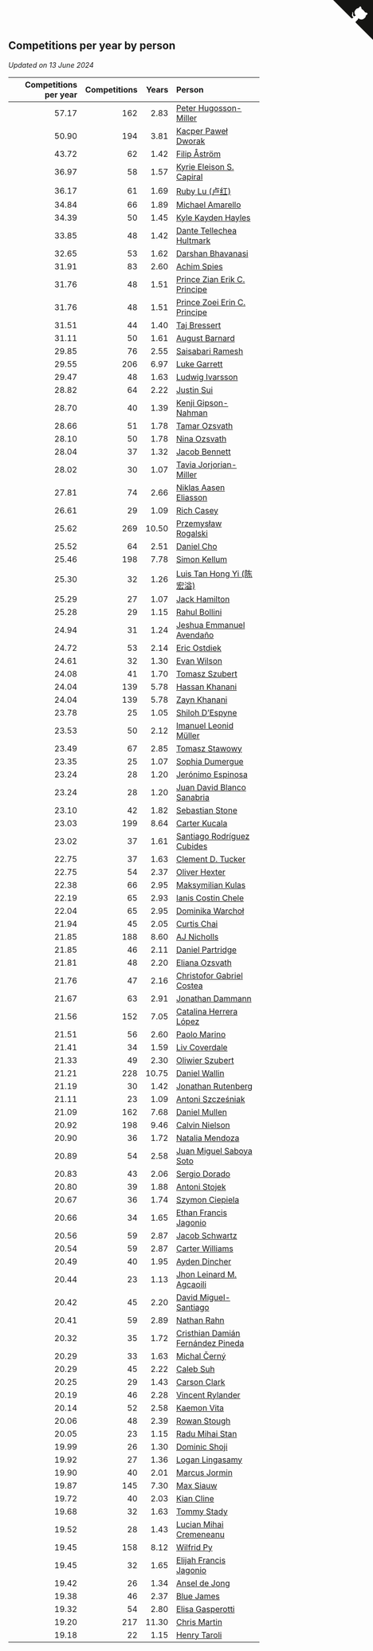 ## Competitions per year by person

*Updated on 13 June 2024*

| Competitions per year | Competitions | Years | Person |
| ---: | ---: | ---: | :--- |
| 57.17 | 162 | 2.83 | [Peter Hugosson-Miller](https://www.worldcubeassociation.org/persons/2021HUGO01) |
| 50.90 | 194 | 3.81 | [Kacper Paweł Dworak](https://www.worldcubeassociation.org/persons/2020DWOR01) |
| 43.72 | 62 | 1.42 | [Filip Åström](https://www.worldcubeassociation.org/persons/2023ASTR01) |
| 36.97 | 58 | 1.57 | [Kyrie Eleison S. Capiral](https://www.worldcubeassociation.org/persons/2022CAPI02) |
| 36.17 | 61 | 1.69 | [Ruby Lu (卢红)](https://www.worldcubeassociation.org/persons/2022LURU01) |
| 34.84 | 66 | 1.89 | [Michael Amarello](https://www.worldcubeassociation.org/persons/2022AMAR09) |
| 34.39 | 50 | 1.45 | [Kyle Kayden Hayles](https://www.worldcubeassociation.org/persons/2022HAYL02) |
| 33.85 | 48 | 1.42 | [Dante Tellechea Hultmark](https://www.worldcubeassociation.org/persons/2023HULT01) |
| 32.65 | 53 | 1.62 | [Darshan Bhavanasi](https://www.worldcubeassociation.org/persons/2022BHAV01) |
| 31.91 | 83 | 2.60 | [Achim Spies](https://www.worldcubeassociation.org/persons/2021SPIE01) |
| 31.76 | 48 | 1.51 | [Prince Zian Erik C. Principe](https://www.worldcubeassociation.org/persons/2022PRIN08) |
| 31.76 | 48 | 1.51 | [Prince Zoei Erin C. Principe](https://www.worldcubeassociation.org/persons/2022PRIN09) |
| 31.51 | 44 | 1.40 | [Taj Bressert](https://www.worldcubeassociation.org/persons/2023BRES01) |
| 31.11 | 50 | 1.61 | [August Barnard](https://www.worldcubeassociation.org/persons/2022BARN21) |
| 29.85 | 76 | 2.55 | [Saisabari Ramesh](https://www.worldcubeassociation.org/persons/2021RAME01) |
| 29.55 | 206 | 6.97 | [Luke Garrett](https://www.worldcubeassociation.org/persons/2017GARR05) |
| 29.47 | 48 | 1.63 | [Ludwig Ivarsson](https://www.worldcubeassociation.org/persons/2022IVAR01) |
| 28.82 | 64 | 2.22 | [Justin Sui](https://www.worldcubeassociation.org/persons/2022SUIJ01) |
| 28.70 | 40 | 1.39 | [Kenji Gipson-Nahman](https://www.worldcubeassociation.org/persons/2023GIPS01) |
| 28.66 | 51 | 1.78 | [Tamar Ozsvath](https://www.worldcubeassociation.org/persons/2022OZSV04) |
| 28.10 | 50 | 1.78 | [Nina Ozsvath](https://www.worldcubeassociation.org/persons/2022OZSV03) |
| 28.04 | 37 | 1.32 | [Jacob Bennett](https://www.worldcubeassociation.org/persons/2023BENN04) |
| 28.02 | 30 | 1.07 | [Tavia Jorjorian-Miller](https://www.worldcubeassociation.org/persons/2023JORJ01) |
| 27.81 | 74 | 2.66 | [Niklas Aasen Eliasson](https://www.worldcubeassociation.org/persons/2021ELIA01) |
| 26.61 | 29 | 1.09 | [Rich Casey](https://www.worldcubeassociation.org/persons/2023CASE06) |
| 25.62 | 269 | 10.50 | [Przemysław Rogalski](https://www.worldcubeassociation.org/persons/2013ROGA02) |
| 25.52 | 64 | 2.51 | [Daniel Cho](https://www.worldcubeassociation.org/persons/2021CHOD01) |
| 25.46 | 198 | 7.78 | [Simon Kellum](https://www.worldcubeassociation.org/persons/2016KELL12) |
| 25.30 | 32 | 1.26 | [Luis Tan Hong Yi (陈宏溢)](https://www.worldcubeassociation.org/persons/2023YILU01) |
| 25.29 | 27 | 1.07 | [Jack Hamilton](https://www.worldcubeassociation.org/persons/2023HAMI08) |
| 25.28 | 29 | 1.15 | [Rahul Bollini](https://www.worldcubeassociation.org/persons/2023BOLL01) |
| 24.94 | 31 | 1.24 | [Jeshua Emmanuel Avendaño](https://www.worldcubeassociation.org/persons/2023AVEN01) |
| 24.72 | 53 | 2.14 | [Eric Ostdiek](https://www.worldcubeassociation.org/persons/2022OSTD01) |
| 24.61 | 32 | 1.30 | [Evan Wilson](https://www.worldcubeassociation.org/persons/2023WILS11) |
| 24.08 | 41 | 1.70 | [Tomasz Szubert](https://www.worldcubeassociation.org/persons/2022SZUB02) |
| 24.04 | 139 | 5.78 | [Hassan Khanani](https://www.worldcubeassociation.org/persons/2018KHAN26) |
| 24.04 | 139 | 5.78 | [Zayn Khanani](https://www.worldcubeassociation.org/persons/2018KHAN28) |
| 23.78 | 25 | 1.05 | [Shiloh D’Espyne](https://www.worldcubeassociation.org/persons/2023DESP01) |
| 23.53 | 50 | 2.12 | [Imanuel Leonid Müller](https://www.worldcubeassociation.org/persons/2022MULL02) |
| 23.49 | 67 | 2.85 | [Tomasz Stawowy](https://www.worldcubeassociation.org/persons/2021STAW01) |
| 23.35 | 25 | 1.07 | [Sophia Dumergue](https://www.worldcubeassociation.org/persons/2023DUME02) |
| 23.24 | 28 | 1.20 | [Jerónimo Espinosa](https://www.worldcubeassociation.org/persons/2023ESPI07) |
| 23.24 | 28 | 1.20 | [Juan David Blanco Sanabria](https://www.worldcubeassociation.org/persons/2023SANA04) |
| 23.10 | 42 | 1.82 | [Sebastian Stone](https://www.worldcubeassociation.org/persons/2022STON09) |
| 23.03 | 199 | 8.64 | [Carter Kucala](https://www.worldcubeassociation.org/persons/2015KUCA01) |
| 23.02 | 37 | 1.61 | [Santiago Rodríguez Cubides](https://www.worldcubeassociation.org/persons/2022CUBI01) |
| 22.75 | 37 | 1.63 | [Clement D. Tucker](https://www.worldcubeassociation.org/persons/2022TUCK09) |
| 22.75 | 54 | 2.37 | [Oliver Hexter](https://www.worldcubeassociation.org/persons/2022HEXT01) |
| 22.38 | 66 | 2.95 | [Maksymilian Kulas](https://www.worldcubeassociation.org/persons/2021KULA02) |
| 22.19 | 65 | 2.93 | [Ianis Costin Chele](https://www.worldcubeassociation.org/persons/2021CHEL01) |
| 22.04 | 65 | 2.95 | [Dominika Warchoł](https://www.worldcubeassociation.org/persons/2021WARC01) |
| 21.94 | 45 | 2.05 | [Curtis Chai](https://www.worldcubeassociation.org/persons/2022CHAI02) |
| 21.85 | 188 | 8.60 | [AJ Nicholls](https://www.worldcubeassociation.org/persons/2015NICH04) |
| 21.85 | 46 | 2.11 | [Daniel Partridge](https://www.worldcubeassociation.org/persons/2022PART02) |
| 21.81 | 48 | 2.20 | [Eliana Ozsvath](https://www.worldcubeassociation.org/persons/2022OZSV01) |
| 21.76 | 47 | 2.16 | [Christofor Gabriel Costea](https://www.worldcubeassociation.org/persons/2022COST03) |
| 21.67 | 63 | 2.91 | [Jonathan Dammann](https://www.worldcubeassociation.org/persons/2021DAMM01) |
| 21.56 | 152 | 7.05 | [Catalina Herrera López](https://www.worldcubeassociation.org/persons/2017LOPE31) |
| 21.51 | 56 | 2.60 | [Paolo Marino](https://www.worldcubeassociation.org/persons/2021MARI04) |
| 21.41 | 34 | 1.59 | [Liv Coverdale](https://www.worldcubeassociation.org/persons/2022COVE02) |
| 21.33 | 49 | 2.30 | [Oliwier Szubert](https://www.worldcubeassociation.org/persons/2022SZUB01) |
| 21.21 | 228 | 10.75 | [Daniel Wallin](https://www.worldcubeassociation.org/persons/2013WALL03) |
| 21.19 | 30 | 1.42 | [Jonathan Rutenberg](https://www.worldcubeassociation.org/persons/2023RUTE01) |
| 21.11 | 23 | 1.09 | [Antoni Szcześniak](https://www.worldcubeassociation.org/persons/2023SZCZ04) |
| 21.09 | 162 | 7.68 | [Daniel Mullen](https://www.worldcubeassociation.org/persons/2016MULL04) |
| 20.92 | 198 | 9.46 | [Calvin Nielson](https://www.worldcubeassociation.org/persons/2014NIEL03) |
| 20.90 | 36 | 1.72 | [Natalia Mendoza](https://www.worldcubeassociation.org/persons/2022MEND24) |
| 20.89 | 54 | 2.58 | [Juan Miguel Saboya Soto](https://www.worldcubeassociation.org/persons/2021SOTO01) |
| 20.83 | 43 | 2.06 | [Sergio Dorado](https://www.worldcubeassociation.org/persons/2022CORR05) |
| 20.80 | 39 | 1.88 | [Antoni Stojek](https://www.worldcubeassociation.org/persons/2022STOJ03) |
| 20.67 | 36 | 1.74 | [Szymon Ciepiela](https://www.worldcubeassociation.org/persons/2022CIEP01) |
| 20.66 | 34 | 1.65 | [Ethan Francis Jagonio](https://www.worldcubeassociation.org/persons/2022JAGO03) |
| 20.56 | 59 | 2.87 | [Jacob Schwartz](https://www.worldcubeassociation.org/persons/2021SCHW01) |
| 20.54 | 59 | 2.87 | [Carter Williams](https://www.worldcubeassociation.org/persons/2021WILL06) |
| 20.49 | 40 | 1.95 | [Ayden Dincher](https://www.worldcubeassociation.org/persons/2022DINC01) |
| 20.44 | 23 | 1.13 | [Jhon Leinard M. Agcaoili](https://www.worldcubeassociation.org/persons/2023AGCA01) |
| 20.42 | 45 | 2.20 | [David Miguel-Santiago](https://www.worldcubeassociation.org/persons/2022MIGU02) |
| 20.41 | 59 | 2.89 | [Nathan Rahn](https://www.worldcubeassociation.org/persons/2021RAHN01) |
| 20.32 | 35 | 1.72 | [Cristhian Damián Fernández Pineda](https://www.worldcubeassociation.org/persons/2022PINE05) |
| 20.29 | 33 | 1.63 | [Michal Černý](https://www.worldcubeassociation.org/persons/2022CERN03) |
| 20.29 | 45 | 2.22 | [Caleb Suh](https://www.worldcubeassociation.org/persons/2022SUHC01) |
| 20.25 | 29 | 1.43 | [Carson Clark](https://www.worldcubeassociation.org/persons/2023CLAR02) |
| 20.19 | 46 | 2.28 | [Vincent Rylander](https://www.worldcubeassociation.org/persons/2022RYLA01) |
| 20.14 | 52 | 2.58 | [Kaemon Vita](https://www.worldcubeassociation.org/persons/2021VITA01) |
| 20.06 | 48 | 2.39 | [Rowan Stough](https://www.worldcubeassociation.org/persons/2022STOU01) |
| 20.05 | 23 | 1.15 | [Radu Mihai Stan](https://www.worldcubeassociation.org/persons/2023STAN09) |
| 19.99 | 26 | 1.30 | [Dominic Shoji](https://www.worldcubeassociation.org/persons/2023SHOJ01) |
| 19.92 | 27 | 1.36 | [Logan Lingasamy](https://www.worldcubeassociation.org/persons/2023LING02) |
| 19.90 | 40 | 2.01 | [Marcus Jormin](https://www.worldcubeassociation.org/persons/2022JORM01) |
| 19.87 | 145 | 7.30 | [Max Siauw](https://www.worldcubeassociation.org/persons/2017SIAU02) |
| 19.72 | 40 | 2.03 | [Kian Cline](https://www.worldcubeassociation.org/persons/2022CLIN01) |
| 19.68 | 32 | 1.63 | [Tommy Stady](https://www.worldcubeassociation.org/persons/2022STAD01) |
| 19.52 | 28 | 1.43 | [Lucian Mihai Cremeneanu](https://www.worldcubeassociation.org/persons/2023CREM01) |
| 19.45 | 158 | 8.12 | [Wilfrid Py](https://www.worldcubeassociation.org/persons/2016PYWI01) |
| 19.45 | 32 | 1.65 | [Elijah Francis Jagonio](https://www.worldcubeassociation.org/persons/2022JAGO02) |
| 19.42 | 26 | 1.34 | [Ansel de Jong](https://www.worldcubeassociation.org/persons/2023JONG01) |
| 19.38 | 46 | 2.37 | [Blue James](https://www.worldcubeassociation.org/persons/2022JAME01) |
| 19.32 | 54 | 2.80 | [Elisa Gasperotti](https://www.worldcubeassociation.org/persons/2021GASP01) |
| 19.20 | 217 | 11.30 | [Chris Martin](https://www.worldcubeassociation.org/persons/2013MART03) |
| 19.18 | 22 | 1.15 | [Henry Taroli](https://www.worldcubeassociation.org/persons/2023TARO01) |


<a href="https://github.com/jonatanklosko/wca_statistics" class="github-corner" aria-label="View source on Github"><svg width="80" height="80" viewBox="0 0 250 250" style="fill:#151513; color:#fff; position: absolute; top: 0; border: 0; right: 0;" aria-hidden="true"><path d="M0,0 L115,115 L130,115 L142,142 L250,250 L250,0 Z"></path><path d="M128.3,109.0 C113.8,99.7 119.0,89.6 119.0,89.6 C122.0,82.7 120.5,78.6 120.5,78.6 C119.2,72.0 123.4,76.3 123.4,76.3 C127.3,80.9 125.5,87.3 125.5,87.3 C122.9,97.6 130.6,101.9 134.4,103.2" fill="currentColor" style="transform-origin: 130px 106px;" class="octo-arm"></path><path d="M115.0,115.0 C114.9,115.1 118.7,116.5 119.8,115.4 L133.7,101.6 C136.9,99.2 139.9,98.4 142.2,98.6 C133.8,88.0 127.5,74.4 143.8,58.0 C148.5,53.4 154.0,51.2 159.7,51.0 C160.3,49.4 163.2,43.6 171.4,40.1 C171.4,40.1 176.1,42.5 178.8,56.2 C183.1,58.6 187.2,61.8 190.9,65.4 C194.5,69.0 197.7,73.2 200.1,77.6 C213.8,80.2 216.3,84.9 216.3,84.9 C212.7,93.1 206.9,96.0 205.4,96.6 C205.1,102.4 203.0,107.8 198.3,112.5 C181.9,128.9 168.3,122.5 157.7,114.1 C157.9,116.9 156.7,120.9 152.7,124.9 L141.0,136.5 C139.8,137.7 141.6,141.9 141.8,141.8 Z" fill="currentColor" class="octo-body"></path></svg></a><style>.github-corner:hover .octo-arm{animation:octocat-wave 560ms ease-in-out}@keyframes octocat-wave{0%,100%{transform:rotate(0)}20%,60%{transform:rotate(-25deg)}40%,80%{transform:rotate(10deg)}}@media (max-width:500px){.github-corner:hover .octo-arm{animation:none}.github-corner .octo-arm{animation:octocat-wave 560ms ease-in-out}}</style>
